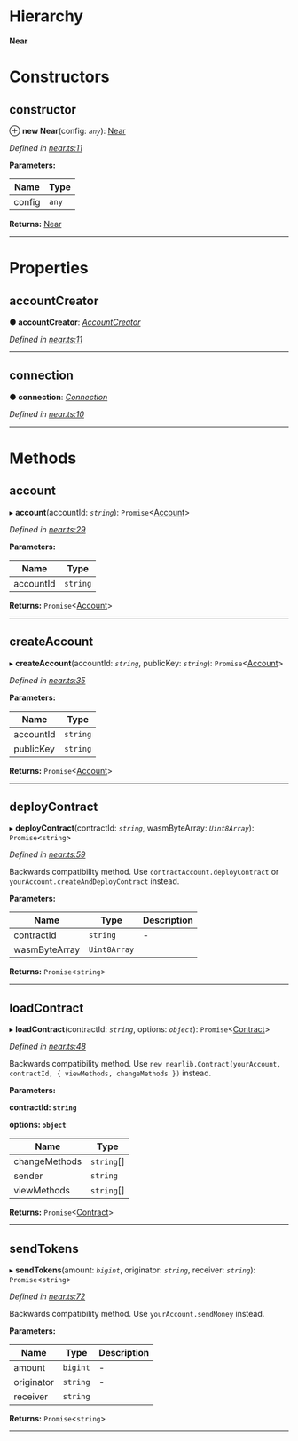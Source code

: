 

# Hierarchy

**Near**

# Constructors

<a id="constructor"></a>

##  constructor

⊕ **new Near**(config: *`any`*): [Near](_near_.near.md)

*Defined in [near.ts:11](https://github.com/nearprotocol/nearlib/blob/d9ea5ea/src.ts/near.ts#L11)*

**Parameters:**

| Name | Type |
| ------ | ------ |
| config | `any` |

**Returns:** [Near](_near_.near.md)

___

# Properties

<a id="accountcreator"></a>

##  accountCreator

**● accountCreator**: *[AccountCreator](_account_creator_.accountcreator.md)*

*Defined in [near.ts:11](https://github.com/nearprotocol/nearlib/blob/d9ea5ea/src.ts/near.ts#L11)*

___
<a id="connection"></a>

##  connection

**● connection**: *[Connection](_connection_.connection.md)*

*Defined in [near.ts:10](https://github.com/nearprotocol/nearlib/blob/d9ea5ea/src.ts/near.ts#L10)*

___

# Methods

<a id="account"></a>

##  account

▸ **account**(accountId: *`string`*): `Promise`<[Account](_account_.account.md)>

*Defined in [near.ts:29](https://github.com/nearprotocol/nearlib/blob/d9ea5ea/src.ts/near.ts#L29)*

**Parameters:**

| Name | Type |
| ------ | ------ |
| accountId | `string` |

**Returns:** `Promise`<[Account](_account_.account.md)>

___
<a id="createaccount"></a>

##  createAccount

▸ **createAccount**(accountId: *`string`*, publicKey: *`string`*): `Promise`<[Account](_account_.account.md)>

*Defined in [near.ts:35](https://github.com/nearprotocol/nearlib/blob/d9ea5ea/src.ts/near.ts#L35)*

**Parameters:**

| Name | Type |
| ------ | ------ |
| accountId | `string` |
| publicKey | `string` |

**Returns:** `Promise`<[Account](_account_.account.md)>

___
<a id="deploycontract"></a>

##  deployContract

▸ **deployContract**(contractId: *`string`*, wasmByteArray: *`Uint8Array`*): `Promise`<`string`>

*Defined in [near.ts:59](https://github.com/nearprotocol/nearlib/blob/d9ea5ea/src.ts/near.ts#L59)*

Backwards compatibility method. Use `contractAccount.deployContract` or `yourAccount.createAndDeployContract` instead.

**Parameters:**

| Name | Type | Description |
| ------ | ------ | ------ |
| contractId | `string` |  \- |
| wasmByteArray | `Uint8Array` |   |

**Returns:** `Promise`<`string`>

___
<a id="loadcontract"></a>

##  loadContract

▸ **loadContract**(contractId: *`string`*, options: *`object`*): `Promise`<[Contract](_contract_.contract.md)>

*Defined in [near.ts:48](https://github.com/nearprotocol/nearlib/blob/d9ea5ea/src.ts/near.ts#L48)*

Backwards compatibility method. Use `new nearlib.Contract(yourAccount, contractId, { viewMethods, changeMethods })` instead.

**Parameters:**

**contractId: `string`**

**options: `object`**

| Name | Type |
| ------ | ------ |
| changeMethods | `string`[] |
| sender | `string` |
| viewMethods | `string`[] |

**Returns:** `Promise`<[Contract](_contract_.contract.md)>

___
<a id="sendtokens"></a>

##  sendTokens

▸ **sendTokens**(amount: *`bigint`*, originator: *`string`*, receiver: *`string`*): `Promise`<`string`>

*Defined in [near.ts:72](https://github.com/nearprotocol/nearlib/blob/d9ea5ea/src.ts/near.ts#L72)*

Backwards compatibility method. Use `yourAccount.sendMoney` instead.

**Parameters:**

| Name | Type | Description |
| ------ | ------ | ------ |
| amount | `bigint` |  \- |
| originator | `string` |  \- |
| receiver | `string` |   |

**Returns:** `Promise`<`string`>

___

